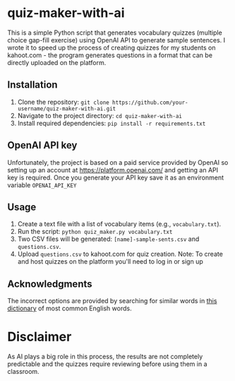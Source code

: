 # quiz-maker-with-ai
This is a simple Python script that generates vocabulary quizzes (multiple choice gap-fill exercise) using OpenAI API to generate sample sentences. 
I wrote it to speed up the process of creating quizzes for my students on kahoot.com - the program generates questions in a format that can be directly uploaded on the platform. 

## Installation

1. Clone the repository: `git clone https://github.com/your-username/quiz-maker-with-ai.git`
2. Navigate to the project directory: `cd quiz-maker-with-ai`
3. Install required dependencies: `pip install -r requirements.txt`

## OpenAI API key 
Unfortunately, the project is based on a paid service provided by OpenAI so setting up an account at https://platform.openai.com/ and getting an API key is required. 
Once you generate your API key save it as an environment variable `OPENAI_API_KEY`

## Usage

1. Create a text file with a list of vocabulary items (e.g., `vocabulary.txt`).
2. Run the script: `python quiz_maker.py vocabulary.txt`
3. Two CSV files will be generated: `[name]-sample-sents.csv` and `questions.csv`.
4. Upload `questions.csv` to kahoot.com for quiz creation.
Note: To create and host quizzes on the platform you'll need to log in or sign up

## Acknowledgments
The incorrect options are provided by searching for similar words in [this dictionary](https://github.com/first20hours/google-10000-english/blob/master/google-10000-english.txt) of most common English words. 


# Disclaimer
As AI plays a big role in this process, the results are not completely predictable and the quizzes require reviewing before using them in a classroom. 

